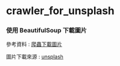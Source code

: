 # crawler_for_unsplash

### 使用 BeautifulSoup 下載圖片

參考資料 : [爬蟲下載圖片](https://github.com/mikeku1116/python-image-downloader "游標顯示")

圖片下載來源 : [unsplash](https://unsplash.com/ "游標顯示")


